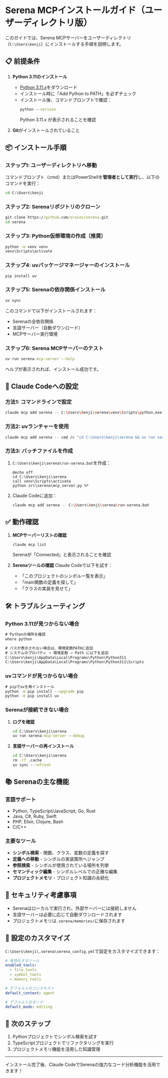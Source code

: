 # Serena MCPインストールガイド（ユーザーディレクトリ版）

このガイドでは、Serena MCPサーバーをユーザーディレクトリ（`C:\Users\kenji`）にインストールする手順を説明します。

## 📋 前提条件

1. **Python 3.11のインストール**
   - [Python 3.11.x](https://www.python.org/downloads/)をダウンロード
   - インストール時に「Add Python to PATH」を必ずチェック
   - インストール後、コマンドプロンプトで確認：
     ```cmd
     python --version
     ```
     Python 3.11.x が表示されることを確認

2. **Git**がインストールされていること

## 📦 インストール手順

### ステップ1: ユーザーディレクトリへ移動

コマンドプロンプト（cmd）またはPowerShellを**管理者として実行**し、以下のコマンドを実行：

```cmd
cd C:\Users\kenji
```

### ステップ2: Serenaリポジトリのクローン

```cmd
git clone https://github.com/oraios/serena.git
cd serena
```

### ステップ3: Python仮想環境の作成（推奨）

```cmd
python -m venv venv
venv\Scripts\activate
```

### ステップ4: uvパッケージマネージャーのインストール

```cmd
pip install uv
```

### ステップ5: Serenaの依存関係インストール

```cmd
uv sync
```

このコマンドで以下がインストールされます：
- Serenaの全依存関係
- 言語サーバー（自動ダウンロード）
- MCPサーバー実行環境

### ステップ6: Serena MCPサーバーのテスト

```cmd
uv run serena-mcp-server --help
```

ヘルプが表示されれば、インストール成功です。

## 🔧 Claude Codeへの設定

### 方法1: コマンドラインで設定

```bash
claude mcp add serena -- C:\Users\kenji\serena\venv\Scripts\python.exe C:\Users\kenji\serena\src\serena\mcp_server.py
```

### 方法2: uvランチャーを使用

```bash
claude mcp add serena -- cmd /c "cd C:\Users\kenji\serena && uv run serena-mcp-server"
```

### 方法3: バッチファイルを作成

1. `C:\Users\kenji\serena\run-serena.bat`を作成：
   ```batch
   @echo off
   cd C:\Users\kenji\serena
   call venv\Scripts\activate
   python src\serena\mcp_server.py %*
   ```

2. Claude Codeに追加：
   ```bash
   claude mcp add serena -- C:\Users\kenji\serena\run-serena.bat
   ```

## ✅ 動作確認

1. **MCPサーバーリストの確認**
   ```bash
   claude mcp list
   ```
   Serenaが「Connected」と表示されることを確認

2. **Serenaツールの確認**
   Claude Codeで以下を試す：
   - 「このプロジェクトのシンボル一覧を表示」
   - 「main関数の定義を探して」
   - 「クラスの実装を見せて」

## 🛠️ トラブルシューティング

### Python 3.11が見つからない場合

```cmd
# Pythonの場所を確認
where python

# パスが表示されない場合は、環境変数PATHに追加
# システムのプロパティ → 環境変数 → Path に以下を追加
C:\Users\kenji\AppData\Local\Programs\Python\Python311
C:\Users\kenji\AppData\Local\Programs\Python\Python311\Scripts
```

### uvコマンドが見つからない場合

```cmd
# pipでuvを再インストール
python -m pip install --upgrade pip
python -m pip install uv
```

### Serenaが接続できない場合

1. **ログを確認**
   ```cmd
   cd C:\Users\kenji\serena
   uv run serena-mcp-server --debug
   ```

2. **言語サーバーの再インストール**
   ```cmd
   cd C:\Users\kenji\serena
   rm -rf .cache
   uv sync --refresh
   ```

## 📚 Serenaの主な機能

### 言語サポート
- Python, TypeScript/JavaScript, Go, Rust
- Java, C#, Ruby, Swift
- PHP, Elixir, Clojure, Bash
- C/C++

### 主要なツール
- **シンボル検索** - 関数、クラス、変数の定義を探す
- **定義への移動** - シンボルの実装箇所へジャンプ
- **参照検索** - シンボルが使用されている場所を列挙
- **セマンティック編集** - シンボルレベルでの正確な編集
- **プロジェクトメモリ** - プロジェクト知識の永続化

## 🔐 セキュリティ考慮事項

- Serenaはローカルで実行され、外部サーバーには接続しません
- 言語サーバーは必要に応じて自動ダウンロードされます
- プロジェクトメモリは`.serena/memories/`に保存されます

## 📝 設定のカスタマイズ

`C:\Users\kenji\.serena\serena_config.yml`で設定をカスタマイズできます：

```yaml
# 有効化するツール
enabled_tools:
  - file_tools
  - symbol_tools
  - memory_tools

# デフォルトのコンテキスト
default_context: agent

# デフォルトのモード
default_mode: editing
```

## 🚀 次のステップ

1. Pythonプロジェクトでシンボル検索を試す
2. TypeScriptプロジェクトでリファクタリングを実行
3. プロジェクトメモリ機能を活用した知識管理

---

インストール完了後、Claude CodeでSerenaの強力なコード分析機能を活用できます！